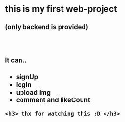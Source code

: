 <html>
<head>
  <meta charset = "utf-8">  
</head>
  <h1> this is my first web-project </h1>
  <h2> (only backend is provided) <h2>
   
  <br>
  <h2>It can..<h2>
    <ul>
      <li>signUp</li>
      <li>logIn</li>
      <li>upload Img</li>
      <li>comment and likeCount</li>
    </ul>
    
    
    <h3> thx for watching this :D </h3>
</html>

